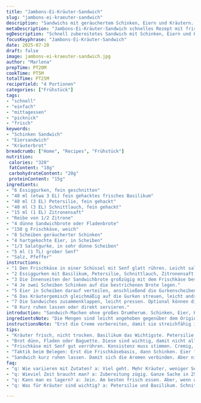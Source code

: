 ```yaml
---
title: "Jambons-Ei-Kräuter-Sandwich"
slug: "jambons-ei-kraeuter-sandwich"
description: "Sandwichs mit geräuchertem Schinken, Eiern und Kräutern. 15 Minuten Vorbereitungszeit. Leicht modifizierte Zutatenmenge, frische Basilikumblätter, Petersilie statt Dill und etwas Zitronenabrieb für mehr Frische. Gurkenscheiben wechseln sich mit Eierscheiben im Sandwich ab. Frischkäse mit Kräutern als Basis. Hauch von Senf als Geschmacksgeber. Servierfertig in etwa 20 Minuten. Vier Portionen. Einfache, schnelle Mahlzeit mit Eiweiß und Frische. Mix aus französischem Stil und deutschen Zutaten. Für den Hungertod zwischendurch oder locker leichte Mahlzeit auf die Hand."
metaDescription: "Jambons-Ei-Kräuter-Sandwich schnelles Rezept mit frischen Kräutern und Räucherschinken. Perfekt für Mittagspause oder Picknick."
ogDescription: "Schnell zubereitetes Sandwich mit Schinken, Eiern und Kräutern. Ideal für unterwegs oder als leichte Mahlzeit."
focusKeyphrase: "Jambons-Ei-Kräuter-Sandwich"
date: 2025-07-28
draft: false
image: jambons-ei-kraeuter-sandwich.jpg
author: "Marlena"
prepTime: PT20M
cookTime: PT5M
totalTime: PT25M
recipeYield: "4 Portionen"
categories: ["Frühstück"]
tags:
- "schnell"
- "einfach"
- "mittagessen"
- "picknick"
- "frisch"
keywords:
- "Schinken Sandwich"
- "Eiersandwich"
- "Kräuterbrot"
breadcrumb: ["Home", "Recipes", "Frühstück"]
nutrition: 
 calories: "320"
 fatContent: "18g"
 carbohydrateContent: "20g"
 proteinContent: "15g"
ingredients:
- "6 Essiggurken, fein geschnitten"
- "40 ml (etwa 3 EL) fein gehacktes frisches Basilikum"
- "40 ml (3 EL) Petersilie, fein gehackt"
- "40 ml (3 EL) Schnittlauch, fein gehackt"
- "15 ml (1 EL) Zitronensaft"
- "Reibe von 1/2 Zitrone"
- "4 dünne Sandwichbrote oder Fladenbrote"
- "150 g Frischkäse, weich"
- "8 Scheiben geräucherter Schinken"
- "4 hartgekochte Eier, in Scheiben"
- "1/3 Salatgurke, in sehr dünne Scheiben"
- "5 ml (1 TL) grober Senf"
- "Salz, Pfeffer"
instructions:
- "1 Den Frischkäse in einer Schüssel mit Senf glatt rühren. Leicht salzen, pfeffern."
- "2 Essiggurken mit Basilikum, Petersilie, Schnittlauch, Zitronensaft und Zitronenabrieb vermischen. Gut durchziehen lassen. Abschmecken, eventuell nachsalzen."
- "3 Die Innenseiten der Sandwichbrote großzügig mit dem Frischkäse bestreichen."
- "4 Je zwei Scheiben Schinken auf die bestrichenen Brote legen."
- "5 Eier in Scheiben darauf verteilen, anschließend die Gurkenscheiben obenauf schichten."
- "6 Das Kräutergemisch gleichmäßig auf die Gurken streuen, leicht andrücken."
- "7 Die Sandwiches zusammenklappen, leicht pressen. Optional können die Sandwiches halbiert serviert werden."
- "8 Kurz ruhen lassen oder direkt servieren."
introduction: "Sandwich-Machen ohne großes Drumherum. Schinken, Eier, Kräuter. Schnell fertig, frisch und herzhaft. Frischkäse statt Butter, bisschen Senf rein, damit was knallt. Essiggurken nicht zu grob, fein geschnitten, damit sie nicht zu dominant sind. Sommerlich leicht, aber trotzdem sättigend. Für den Mittag, wenn’s schnell gehen soll, aber man nicht nur Snacks will. Die Kräuter frisch, nicht getrocknet, die machen den Unterschied. Basilikum gibt den Kick, Petersilie frische grüne Noten. Kein Dill diesmal, weil das hier eher mild bleiben soll. Leichte Zitronenfrische obendrauf. Perfekt für unterwegs, Büro oder ein Picknick. Brot darf dünn sein, eher Fladenbrot oder dünne Baguette-Scheiben. Frischkäse als Basis schafft Cremigkeit, kein zu scharfes Aroma, kein Kleckern."
ingredientsNote: "Die Mengen sind leicht angehoben gegenüber dem Original, für mehr Geschmack und Sättigung. Frischkäse weich, kann auch Ziegenfrischkäse sein, aber dann wird’s etwas kräftiger. Kräuter frisch schneiden, nicht zu lange vorher, damit sie ihr Aroma behalten. Basilikum ist wichtig, nicht wegzudenken. Petersilie gibt den grünen Frischekick, versieht das Sandwich mit mehr Tiefe. Schnittlauch macht’s rund. Essiggurken dürfen gern mild sein, nicht zu sauer. Gurke vom Typ Salatgurke, in hauchdünnen Scheiben, sorgt für Crunch. Zitronenabrieb macht die Mischung lebendig, Zitronensaft gleicht Süße und Säure aus. Senf rundet den Frischkäse ab, gibt leichte Schärfe, aber wird nicht dominiert. Schinken geräuchert, dünn geschnitten, für die herzhafte Note."
instructionsNote: "Erst die Creme vorbereiten, damit sie streichfähig ist und das Gemüse noch frisch bleibt. Kräutermischung gut vermischen und kurz ziehen lassen. Frischkäse mit Senf glatt rühren, nicht zu dünn, eher cremig-konsistent. Beim Belegen die Brote dünn bestreichen, sonst wird’s zu pampig. Schinken und Eier darauf verteilen, Gurke folgt, damit sie nicht zu viel Wasser abgibt und das Brot aufweicht. Kräutermischung zuletzt, verleiht Frische und Aroma. Sandwich dann schnell zusammenklappen. Leicht andrücken, damit alles hält. Nicht zu lange stehen lassen, sonst wird das Brot zu weich. Direkt essen oder maximal kurz in Folie eingepackt, damit nichts austrocknet. Halbieren für leichteren Biss."
tips:
- "Kräuter frisch, nicht trocken. Basilikum das Wichtigste. Petersilie für Frische. Schnittlauch rundet ab. Auch mehr möglich. Das bringt den Kick, die Vitalität."
- "Brot dünn, Fladen oder Baguette. Diese sind wichtig, damit nicht alles zu viel wird. Gurken auch dünn schneiden. Damit bleibt der Crunch. Keine matschigen Sandwiches."
- "Frischkäse mit Senf gut verrühren. Konsistenz muss stimmen. Cremig, aber nicht zu dünn. Dann lässt sich gut streichen und hält alles zusammen. Das ist entscheidend für ein gutes Sandwich."
- "Taktik beim Belegen: Erst die Frischkäsebasis, dann Schinken. Eier folgen, Gurke oben drauf. Nicht zu viel Wasser, damit Brot nicht schmiert. Kräuter zuletzt für den Frischekick."
- "Sandwich kurz ruhen lassen. Damit sich die Aromen verbinden. Aber nicht zu lange, sonst wird das Brot weich. Am besten gleich essen oder kurz einwickeln."
faq:
- "q: Wie variieren mit Zutaten? a: Viel geht. Mehr Kräuter, weniger Senf. Oder andere Brotsorten. Wie wäre es mit einem Kernsemmel? Sei kreativ, macht Spaß."
- "q: Wieviel Zeit braucht man? a: Zubereitung zügig. Ganze Sache in 25 Minuten fertig. In der Pause ideal. Schnelle Lösung, wenn's mal schnell gehen muss."
- "q: Kann man es lagern? a: Jein. Am besten frisch essen. Aber, wenn was übrig bleibt, dann Folie. Kühl lagern ist wichtig. Nicht zu lang stehen lassen."
- "q: Was für Kräuter sind wichtig? a: Petersilie und Basilikum. Schnittlauch für den Kick. Dill ist diesmal außen vor. Wichtig ist die Frische, nicht die Trockenheit."

---
```

